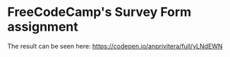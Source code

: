 # FreeCodeCamp's Survey Form assignment

The result can be seen here: https://codepen.io/anprivitera/full/yLNdEWN
